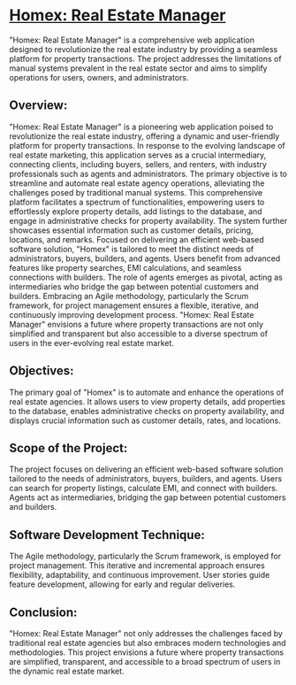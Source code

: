 # [Homex: Real Estate Manager](https://tj-tanmay812.github.io/Homex-Real-Estate-Manager)
"Homex: Real Estate Manager" is a comprehensive web application designed to revolutionize the real estate industry by providing a seamless platform for property transactions. The project addresses the limitations of manual systems prevalent in the real estate sector and aims to simplify operations for users, owners, and administrators.

## Overview:
"Homex: Real Estate Manager" is a pioneering web application poised to revolutionize the real estate industry, offering a dynamic and user-friendly platform for property transactions. In response to the evolving landscape of real estate marketing, this application serves as a crucial intermediary, connecting clients, including buyers, sellers, and renters, with industry professionals such as agents and administrators. The primary objective is to streamline and automate real estate agency operations, alleviating the challenges posed by traditional manual systems.
This comprehensive platform facilitates a spectrum of functionalities, empowering users to effortlessly explore property details, add listings to the database, and engage in administrative checks for property availability. The system further showcases essential information such as customer details, pricing, locations, and remarks. Focused on delivering an efficient web-based software solution, "Homex" is tailored to meet the distinct needs of administrators, buyers, builders, and agents. Users benefit from advanced features like property searches, EMI calculations, and seamless connections with builders. The role of agents emerges as pivotal, acting as intermediaries who bridge the gap between potential customers and builders.
Embracing an Agile methodology, particularly the Scrum framework, for project management ensures a flexible, iterative, and continuously improving development process. "Homex: Real Estate Manager" envisions a future where property transactions are not only simplified and transparent but also accessible to a diverse spectrum of users in the ever-evolving real estate market.

## Objectives:
The primary goal of "Homex" is to automate and enhance the operations of real estate agencies. It allows users to view property details, add properties to the database, enables administrative checks on property availability, and displays crucial information such as customer details, rates, and locations.

## Scope of the Project:
The project focuses on delivering an efficient web-based software solution tailored to the needs of administrators, buyers, builders, and agents. Users can search for property listings, calculate EMI, and connect with builders. Agents act as intermediaries, bridging the gap between potential customers and builders.

## Software Development Technique:
The Agile methodology, particularly the Scrum framework, is employed for project management. This iterative and incremental approach ensures flexibility, adaptability, and continuous improvement. User stories guide feature development, allowing for early and regular deliveries.

## Conclusion:
"Homex: Real Estate Manager" not only addresses the challenges faced by traditional real estate agencies but also embraces modern technologies and methodologies. This project envisions a future where property transactions are simplified, transparent, and accessible to a broad spectrum of users in the dynamic real estate market.

